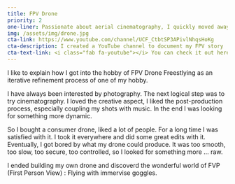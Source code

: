 ```yaml
---
title: FPV Drone
priority: 2
one-liner: Passionate about aerial cinematography, I quickly moved away from commercial drones, now I build my own drones and fly then FPV
img: /assets/img/drone.jpg
cta-link: https://www.youtube.com/channel/UCF_CtbtSP3APivlNhqsHoKg
cta-description: I created a YouTube channel to document my FPV story 
cta-text-link: <i class="fab fa-youtube"></i> You can check it out here 
---
```


I like to explain how I got into the hobby of FPV Drone Freestlying as an iterative refinement process of one of my hobby.

I have always been interested by photography. The next logical step was to try cinematography. I loved the creative aspect, I liked the post-production process, especially coupling my shots with music.
In the end I was looking for something more dynamic.

So I bought a consumer drone, liked a lot of people. For a long time I was satisfied with it. I took it everywhere and did some great edits with it.
Eventually, I got bored by what my drone could produce. It was too smooth, too slow, too secure, too controlled, so I looked for something more ... raw.

I ended building my own drone and discoverd the wonderful world of FVP (First Person View) : Flying with immervise goggles.
